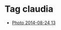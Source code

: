 <!--
title: Tag claudia
date: 2020-06-28T14:55:35.351Z
tags:
-->
# Tag claudia

 * [Photo 2014-08-24 13](95636419257.md)